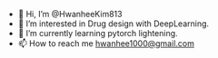 - 👋 Hi, I’m @HwanheeKim813
- 👀 I’m interested in Drug design with DeepLearning.
- 🌱 I’m currently learning pytorch lightening.
- 📫 How to reach me hwanhee1000@gmail.com

<!---
HwanheeKim813/HwanheeKim813 is a ✨ special ✨ repository because its `README.md` (this file) appears on your GitHub profile.
You can click the Preview link to take a look at your changes.
--->
